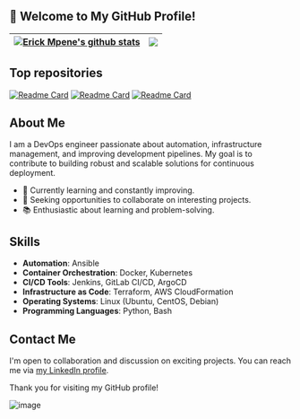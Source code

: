 ## 📕 Welcome to My GitHub Profile!
| <a href="https://github.com/anuraghazra/github-readme-stats"><img align="center" src="https://github-readme-stats.vercel.app/api?username=erickmpene&theme=github_dark&hide=contribs,issues&show_icons=true&hide_border=true" alt="Erick Mpene's github stats" /></a> | <a href="https://github.com/anuraghazra/github-readme-stats"><img align="center" src="https://github-readme-stats.vercel.app/api/top-langs/?username=erickmpene&theme=github_dark&layout=compact&hide_border=true" /></a> |
| ------------- | ------------- |

## Top repositories

[![Readme Card](https://github-readme-stats.vercel.app/api/pin/?username=erickmpene&repo=Ansible&theme=github_dark)](https://github.com/erickmpene/ansible)
[![Readme Card](https://github-readme-stats.vercel.app/api/pin/?username=erickmpene&repo=Terraform&theme=github_dark)](https://github.com/erickmpene/terraform)
[![Readme Card](https://github-readme-stats.vercel.app/api/pin/?username=erickmpene&repo=Kubernetes&theme=github_dark)](https://github.com/erickmpene/kubernetes.git)

## About Me
I am a DevOps engineer passionate about automation, infrastructure management, and improving development pipelines. My goal is to contribute to building robust and scalable solutions for continuous deployment.
- 🌱 Currently learning and constantly improving.
- 💼 Seeking opportunities to collaborate on interesting projects.
- 📚 Enthusiastic about learning and problem-solving.

## Skills

- **Automation**: Ansible
- **Container Orchestration**: Docker, Kubernetes
- **CI/CD Tools**: Jenkins, GitLab CI/CD, ArgoCD
- **Infrastructure as Code**: Terraform, AWS CloudFormation
- **Operating Systems**: Linux (Ubuntu, CentOS, Debian)
- **Programming Languages**: Python, Bash

## Contact Me

I'm open to collaboration and discussion on exciting projects. You can reach me via [my LinkedIn profile](https://www.linkedin.com/in/erick-m-9682b9152/).

Thank you for visiting my GitHub profile!

![image](https://github.com/erickmpene/erickmpene/assets/138575584/1699ae31-4bb8-43d6-a507-81b0c269d149)
